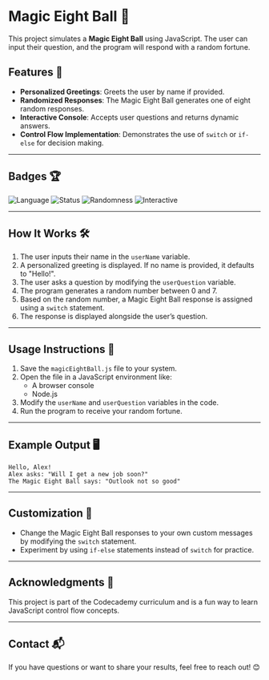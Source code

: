
# Magic Eight Ball 🎱

This project simulates a **Magic Eight Ball** using JavaScript. The user can input their question, and the program will respond with a random fortune. 

## Features 🌟

- **Personalized Greetings**: Greets the user by name if provided.
- **Randomized Responses**: The Magic Eight Ball generates one of eight random responses.
- **Interactive Console**: Accepts user questions and returns dynamic answers.
- **Control Flow Implementation**: Demonstrates the use of `switch` or `if-else` for decision making.

---

## Badges 🏆

![Language](https://img.shields.io/badge/Language-JavaScript-yellow)
![Status](https://img.shields.io/badge/Status-Completed-green)
![Randomness](https://img.shields.io/badge/Feature-Randomized-blue)
![Interactive](https://img.shields.io/badge/Interactive-Yes-brightgreen)

---

## How It Works 🛠️

1. The user inputs their name in the `userName` variable.
2. A personalized greeting is displayed. If no name is provided, it defaults to "Hello!".
3. The user asks a question by modifying the `userQuestion` variable.
4. The program generates a random number between 0 and 7.
5. Based on the random number, a Magic Eight Ball response is assigned using a `switch` statement.
6. The response is displayed alongside the user’s question.

---

## Usage Instructions 📖

1. Save the `magicEightBall.js` file to your system.
2. Open the file in a JavaScript environment like:
   - A browser console
   - Node.js
3. Modify the `userName` and `userQuestion` variables in the code.
4. Run the program to receive your random fortune.

---

## Example Output 🖥️

```plaintext
Hello, Alex!
Alex asks: "Will I get a new job soon?"
The Magic Eight Ball says: "Outlook not so good"
```

---

## Customization 🎨

- Change the Magic Eight Ball responses to your own custom messages by modifying the `switch` statement.
- Experiment by using `if-else` statements instead of `switch` for practice.

---

## Acknowledgments 🤝

This project is part of the Codecademy curriculum and is a fun way to learn JavaScript control flow concepts.

---

## Contact 📬

If you have questions or want to share your results, feel free to reach out! 😊
